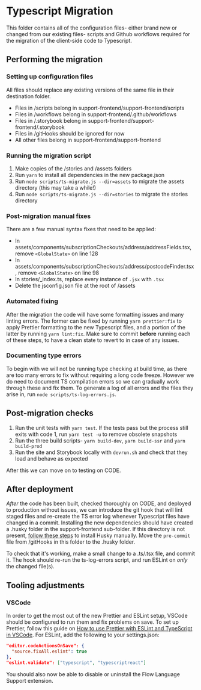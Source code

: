 # Typescript Migration

This folder contains all of the configuration files- either brand new or changed from our existing files- scripts and Github workflows required for the migration of the client-side code to Typescript.

## Performing the migration

### Setting up configuration files

All files should replace any existing versions of the same file in their destination folder.

- Files in /scripts belong in support-frontend/support-frontend/scripts
- Files in /workflows belong in support-frontend/.github/workflows
- Files in /.storybook belong in support-frontend/support-frontend/.storybook
- Files in /gitHooks should be ignored for now
- All other files belong in support-frontend/support-frontend

### Running the migration script

1. Make copies of the /stories and /assets folders
2. Run `yarn` to install all dependencies in the new package.json
3. Run `node scripts/ts-migrate.js --dir=assets` to migrate the assets directory (this may take a while!)
4. Run `node scripts/ts-migrate.js --dir=stories` to migrate the stories directory

### Post-migration manual fixes

There are a few manual syntax fixes that need to be applied:

- In assets/components/subscriptionCheckouts/address/addressFields.tsx, remove `<GlobalState>` on line 128
- In assets/components/subscriptionCheckouts/address/postcodeFinder.tsx, remove `<GlobalState>` on line 98
- In stories/_index.ts, replace every instance of `.jsx` with `.tsx`
- Delete the jsconfig.json file at the root of /assets

### Automated fixing

After the migration the code will have some formatting issues and many linting errors. The former can be fixed by running `yarn prettier:fix` to apply Prettier formatting to the new Typescript files, and a portion of the latter by running `yarn lint:fix`. Make sure to commit **before** running each of these steps, to have a clean state to revert to in case of any issues.

### Documenting type errors

To begin with we will not be running type checking at build time, as there are too many errors to fix without requiring a long code freeze. However we do need to document TS compilation errors so we can gradually work through these and fix them. To generate a log of all errors and the files they arise in, run `node scripts/ts-log-errors.js`.

## Post-migration checks

1. Run the unit tests with `yarn test`. If the tests pass but the process still exits with code 1, run `yarn test -u` to remove obsolete snapshots
2. Run the three build scripts- `yarn build-dev`, `yarn build-ssr` and `yarn build-prod`
3. Run the site and Storybook locally with `devrun.sh` and check that they load and behave as expected

After this we can move on to testing on CODE.

## After deployment

*After* the code has been built, checked thoroughly on CODE, and deployed to production without issues, we can introduce the git hook that will lint staged files and re-create the TS error log whenever Typescript files have changed in a commit. Installing the new dependencies should have created a .husky folder in the support-frontend sub-folder. If this directory is not present, [follow these steps](https://typicode.github.io/husky/#/?id=manual) to install Husky manually. Move the `pre-commit` file from /gitHooks in this folder to the .husky folder.

To check that it's working, make a small change to a .ts/.tsx file, and commit it. The hook should re-run the ts-log-errors script, and run ESLint on *only* the changed file(s).

## Tooling adjustments

### VSCode

In order to get the most out of the new Prettier and ESLint setup, VSCode should be configured to run them and fix problems on save. To set up Prettier, follow this guide on [How to use Prettier with ESLint and TypeScript in VSCode](https://khalilstemmler.com/blogs/tooling/prettier/#Formatting-using-VSCode-on-save-recommended). For ESLint, add the following to your settings.json:

```json
"editor.codeActionsOnSave": {
  "source.fixAll.eslint": true
},
"eslint.validate": ["typescript", "typescriptreact"]
```

You should also now be able to disable or uninstall the Flow Language Support extension.
